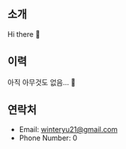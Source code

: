 ## 소개
Hi there 👋

## 이력
아직 아무것도 없음... 🤔

## 연락처
- Email: winteryu21@gmail.com
- Phone Number: 0


<!--
**winteryu21/winteryu21** is a ✨ _special_ ✨ repository because its `README.md` (this file) appears on your GitHub profile.

Here are some ideas to get you started:

- 🔭 I’m currently working on ...
- 🌱 I’m currently learning ...
- 👯 I’m looking to collaborate on ...
- 🤔 I’m looking for help with ...
- 💬 Ask me about ...
- 📫 How to reach me: ...
- 😄 Pronouns: ...
- ⚡ Fun fact: ...
-->
